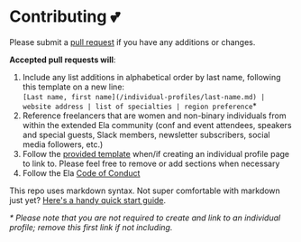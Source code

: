 # Contributing 💕

Please submit a [pull request](https://help.github.com/articles/about-pull-requests/) if you have any additions or changes. 

**Accepted pull requests will**:

1. Include any list additions in alphabetical order by last name, following this template on a new line:<br> `[Last name, first name](/individual-profiles/last-name.md) | website address | list of specialties | region preference`*
2. Reference freelancers that are women and non-binary individuals from within the extended Ela community (conf and event attendees, speakers and special guests, Slack members, newsletter subscribers, social media followers, etc.)
3. Follow the [provided template](individual-profiles/example.md) when/if creating an individual profile page to link to. Please feel free to remove or add sections when necessary  
4. Follow the Ela [Code of Conduct](http://elaconf.com/code-of-conduct/)

This repo uses markdown syntax. Not super comfortable with markdown just yet? [Here's a handy quick start guide](https://guides.github.com/features/mastering-markdown/).

*\* Please note that you are not required to create and link to an individual profile; remove this first link if not including.*
